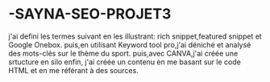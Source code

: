 # -SAYNA-SEO-PROJET3
j'ai defini les termes suivant en les illustrant:
rich snippet,featured snippet et Google Onebox.
puis,en utilisant Keyword tool pro,j'ai déniché et analysé des mots-clés sur le thème du sport.
puis,avec CANVA,j'ai créée une srtucture en silo
enfin, j'ai créée un contenu en me basant sur le code HTML et en me référant à des sources.
